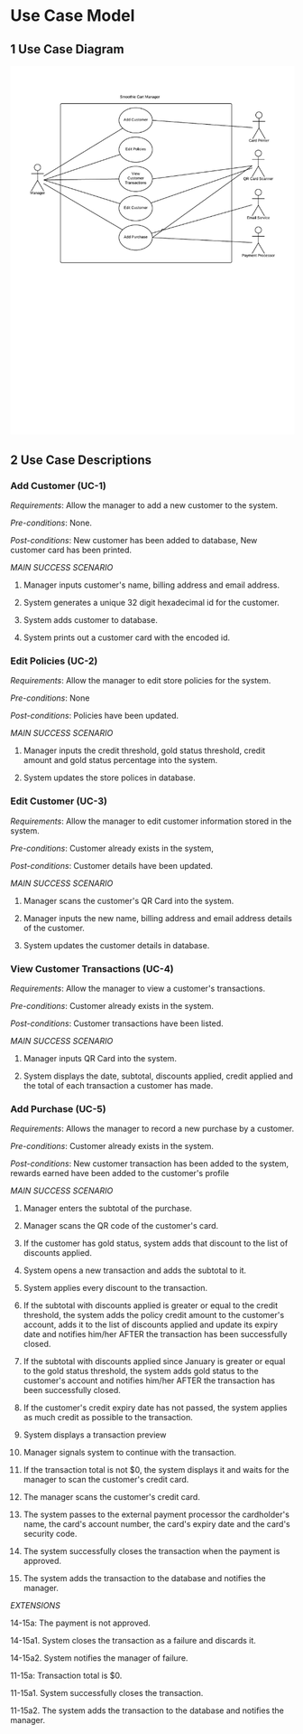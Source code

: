 # Use Case Model

## 1 Use Case Diagram

![alt text][useCaseDiagram]

## 2 Use Case Descriptions

### Add Customer (UC-1)

*Requirements*: Allow the manager to add a new customer to the system.

*Pre-conditions*: None.

*Post-conditions*: New customer has been added to database, New customer card has been printed.

*MAIN SUCCESS SCENARIO*

1. Manager inputs customer's name, billing address and email address.

2. System generates a unique 32 digit hexadecimal id for the customer.

3. System adds customer to database.

4. System prints out a customer card with the encoded id.

### Edit Policies (UC-2)

*Requirements*: Allow the manager to edit store policies for the system.

*Pre-conditions*: None

*Post-conditions*: Policies have been updated.

*MAIN SUCCESS SCENARIO*

1. Manager inputs the credit threshold, gold status threshold, credit amount and gold status percentage into the system.

3. System updates the store polices in database.


### Edit Customer (UC-3)

*Requirements*: Allow the manager to edit customer information stored in the system.

*Pre-conditions*: Customer already exists in the system,

*Post-conditions*: Customer details have been updated.

*MAIN SUCCESS SCENARIO*

1. Manager scans the customer's QR Card into the system.

2. Manager inputs the new name, billing address and email address details of the customer.

3. System updates the customer details in database.

### View Customer Transactions (UC-4)

*Requirements*: Allow the manager to view a customer's transactions.

*Pre-conditions*: Customer already exists in the system.

*Post-conditions*: Customer transactions have been listed.

*MAIN SUCCESS SCENARIO*

1. Manager inputs QR Card into the system.

2. System displays the date, subtotal, discounts applied, credit applied and the total of each transaction a customer has made.


### Add Purchase (UC-5)

*Requirements*: Allows the manager to record a new purchase by a customer.

*Pre-conditions*: Customer already exists in the system.

*Post-conditions*: New customer transaction has been added to the system, rewards earned have been added to the customer's profile

*MAIN SUCCESS SCENARIO*

1. Manager enters the subtotal of the purchase.

2. Manager scans the QR code of the customer's card.

3. If the customer has gold status, system adds that discount to the list of discounts applied.

4. System opens a new transaction and adds the subtotal to it.

5. System applies every discount to the transaction.

6. If the subtotal with discounts applied is greater or equal to the credit threshold, the system adds the policy credit amount to the customer's account, adds it to the list of discounts applied and update its expiry date and notifies him/her AFTER the transaction has been successfully closed.

7. If the subtotal with discounts applied since January is greater or equal to the gold status threshold, the system adds gold status to the customer's account and notifies him/her AFTER the transaction has been successfully closed.

8. If the customer's credit expiry date has not passed, the system applies as much credit as possible to the transaction.

9. System displays a transaction preview 

10. Manager signals system to continue with the transaction.

11. If the transaction total is not $0, the system displays it and waits for the manager to scan the customer's credit card.

12. The manager scans the customer's credit card.

13. The system passes to the external payment processor the cardholder's name, the card's account number, the card's expiry date and the card's security code.

14. The system successfully closes the transaction when the payment is approved.

15. The system adds the transaction to the database and notifies the manager.

*EXTENSIONS*

14-15a: The payment is not approved.

14-15a1. System closes the transaction as a failure and discards it.

14-15a2. System notifies the manager of failure.

11-15a: Transaction total is $0.

11-15a1. System successfully closes the transaction.

11-15a2. The system adds the transaction to the database and notifies the manager.

[useCaseDiagram]: UseCaseDiagram.png "Use Case Diagram"
